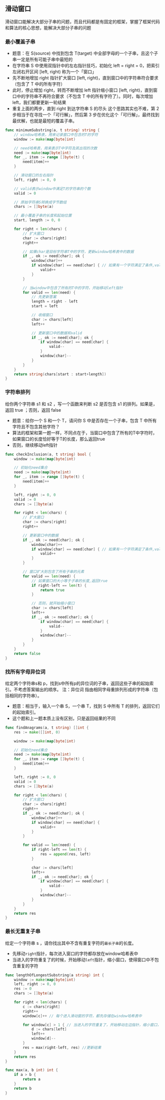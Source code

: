 ## 滑动窗口
滑动窗口能解决大部分子串的问题，而且代码都是有固定的框架，掌握了框架代码和算法的核心思想，能解决大部分子串的问题
### 最小覆盖子串
- 题意：在 S(source) 中找到包含 T(target) 中全部字母的一个子串，且这个子串一定是所有可能子串中最短的
- 在字符串 S 中使用双指针中的左右指针技巧，初始化 left = right = 0，把索引左闭右开区间 [left, right) 称为一个「窗口」
- 先不断地增加 right 指针扩大窗口 [left, right)，直到窗口中的字符串符合要求（包含了 T 中的所有字符）
- 此时，停止增加 right，转而不断增加 left 指针缩小窗口 [left, right)，直到窗口中的字符串不再符合要求（不包含 T 中的所有字符了）。同时，每次增加 left，我们都要更新一轮结果
- 重复上面的两步，直到 right 到达字符串 S 的尽头
这个思路其实也不难，第 2 步相当于在寻找一个「可行解」，然后第 3 步在优化这个「可行解」，最终找到最优解，也就是最短的覆盖子串。

```go
func minimumSubstring(a, t string) string {
	// window哈希表，用来记录窗口中包含的T的字符
	window := make(map[byte]int)

	// need哈希表，用来表示T中字符及其出现的次数
	need := make(map[byte]int)
	for _, item := range []byte(t) {
		need[item]++
	}

	// 滑动窗口的左右指针
	left, right := 0, 0

	// valid表示window中满足T的字符串的个数
	valid := 0

	// 原始字符串S转换成字节数组
	chars := []byte(a)

	// 最小覆盖子串的长度和起始位置
	start, length := 0, 0

	for right < len(chars) {
		// 扩大窗口
		char := chars[right]
		right++

		// 如果char是目标字符串T中的字符，更新window哈希表中的数据
		if _, ok := need[char]; ok {
			window[char]++
			if window[char] == need[char] { // 如果有一个字符满足了条件,valid加1
				valid++
			}
		}

		// 当window中包含了所有的T中的字符，开始移动left指针
		for valid == len(need) {
			// 先更新答案
			length = right - left
			start = left

			// 收缩窗口
			char := chars[left]
			left++

			// 更新窗口中的数据和valid
			if _, ok := need[char]; ok {
				if window[char] == need[char] {
					valid--
				}
				window[char]--
			}
		}
	}
	return string(chars[start : start+length])
}
```

### 字符串排列
给你两个字符串 s1 和 s2 ，写一个函数来判断 s2 是否包含 s1 的排列。如果是，返回 true ；否则，返回 false
- 题意：给你一个 S 和一个 T，请问你 S 中是否存在一个子串，包含 T 中所有字符且不包含其他字符？
- 算法的框架和第一题一样，不同点在于，当窗口中包含了所有的T中字符时，如果窗口的长度恰好等于T的长度，那么返回true
- 否则，继续移动left指针

```go
func checkInclusion(a, t string) bool {
	window := make(map[byte]int)

	// 初始化need集合
	need := make(map[byte]int)
	for _, item := range []byte(t) {
		need[item]++
	}

	left, right := 0, 0
	valid := 0
	chars := []byte(a)

	for right < len(chars) {
		// 扩大窗口
		char := chars[right]
		right++

		// 更新窗口中的数据
		if _, ok := need[char]; ok {
			window[char]++
			if window[char] == need[char] { // 如果有一个字符满足了条件,valid加1
				valid++
			}
		}

		// 窗口扩大到包含了所有子串的元素
		for valid == len(need) {
			// 如果窗口的大小等于子串的长度,返回true
			if right-left == len(t) {
				return true
			}

			// 否则，就开始缩小窗口
			char := chars[left]
			left++
			if _, ok := need[char]; ok {
				if window[char] == need[char] {
					valid--
				}
				window[char]--
			}
		}
	}
	return false
}
```

### 找所有字母异位词
给定两个字符串s和 p，找到s中所有p的异位词的子串，返回这些子串的起始索引。不考虑答案输出的顺序。
注：异位词 指由相同字母重排列形成的字符串（包括相同的字符串）。
- 题意：相当于，输入一个串 S，一个串 T，找到 S 中所有 T 的排列，返回它们的起始索引。
- 这个题和上一题本质上没有区别，只是返回结果的不同

```go
func findAnagrams(a, t string) []int {
	res := make([]int, 0)

	window := make(map[byte]int)

	// 初始化need集合
	need := make(map[byte]int)
	for _, item := range []byte(t) {
		need[item]++
	}

	left, right := 0, 0
	valid := 0
	chars := []byte(a)

	for right < len(chars) {
		// 扩大窗口
		char := chars[right]
		right++
		if _, ok := need[char]; ok {
			window[char]++
			if window[char] == need[char] {
				valid++
			}
		}

		for valid == len(need) {
			if right-left == len(t) {
				res = append(res, left)
			}

			char := chars[left]
			left++
			if _, ok := need[char]; ok {
				if window[char] == need[char] {
					valid--
				}
				window[char]--
			}
		}
	}
	return res
}
```
### 最长无重复子串
给定一个字符串 s ，请你找出其中不含有重复字符的`最长子串`的长度。
- 先移动`right`指针，每次进入窗口的字符都存放在window哈希表中
- 当进入的字符重复了的时候，开始移动`left`指针，缩小窗口，使得窗口中不包含重复的字符

```go
func lengthOfLongestSubstring(a string) int {
	window := make(map[byte]int)
	left, right := 0, 0
	res := 0
	chars := []byte(a)

	for right < len(chars) {
		c := chars[right]
		right++
		window[c]++ // 每个进入滑动窗的字符，都先存储在window哈希表中

		for window[c] > 1 { // 当进入的字符重复了，开始移动左边指针，缩小窗口，使得窗口中不包含重复的字符
			d := chars[left]
			left++
			window[d]--
		}
		res = max(right-left, res) //更新结果
	}
	return res
}

func max(a, b int) int {
	if a > b {
		return a
	}
	return b
}
```
